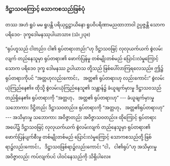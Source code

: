 ### ဒိဋ္ဌာသ၀ကြောင့် သောကစသည်ဖြစ်ပုံ

တဿ အဟံ ရူပံ မမ ရူပန္တိ ပရိယုဋ္ဌဋ္ဌာယိနော ရူပဝိပရိဏာမညထာဘာဝါ ဥပ္ပဇ္ဇန္တိ သောကပရိဒေ၀-
ဒုက္ခဒေါမနဿုပါယာသာ။ (သံ၊၂၊၃။)

“ရုပ်ဟူသည် ငါတည်း၊ ငါ၏ ရုပ်တရားတည်း”ဟု ဒိဋ္ဌာသ၀ဖြင့် လုလုယက်ယက် စွဲလမ်းလျက် တည်နေသူမှာ
ရုပ်တရား၏ ဖောက်ပြန်မှု တစ်မျိုးတစ်မည် ပြောင်းလဲမှုကြောင့် သောက ပရိဒေ၀ ဒုက္ခ ဒေါမနဿ ဥပါယာသ
တို့သည် ဖြစ်ပေါ်လာကြရလေသည်။ ဤ၌ ရုပ်တရားကိုပင် “အတ္တဟုလည်းကောင်း， အတ္တ၏ ရုပ်တရားဟု
လည်းကောင်း” စွဲလမ်း ယုံကြည်နေ၏။ ထိုသို့ စွဲလမ်းယုံကြည်နေသူ၏ သန္တာန်၌ ခံယူချက်မှားမှု ဒိဋ္ဌာသ၀သည်
တည်ရှိနေ၏။ ရုပ်တရားကို “အတ္တဟု， အတ္တ၏ ရုပ်တရားဟု” --- ခံယူချက်မှားမှု သဘောကား ဒိဋ္ဌိတည်း
ဒိဋ္ဌာသ၀တည်း။ ရုပ်တရားကို “အတ္တဟု， အတ္တ၏ရုပ်တရားဟု” --- အသိမှားမှု သဘောကား အဝိဇ္ဇာတည်း
အဝိဇ္ဇာသ၀တည်း။ ထိုကြောင့် ရုပ်တရားအပေါ်၌ ဒိဋ္ဌာသ၀ဖြင့် လုလုယက်ယက် စွဲလမ်းလျက် တည်နေသူမှာ
ရုပ်တရား၏ ဖောက်ပြန်ပျက်စီးမှု တစ်မျိုးတစ်မည် ပြောင်းလဲမှုကြောင့် သောကစသည်တို့ ဖြစ်ရာ၌လည်းကောင်း，
ဒိဋ္ဌာသ၀ဖြစ်ရာ၌လည်းကောင်း “ငါ， ငါ၏ရုပ်”ဟု အသိမှားမှု အဝိဇ္ဇာလည်း ကပ်လျက်ပင် ပါဝင်နေသည်ကို
သိရှိပါလေ။

